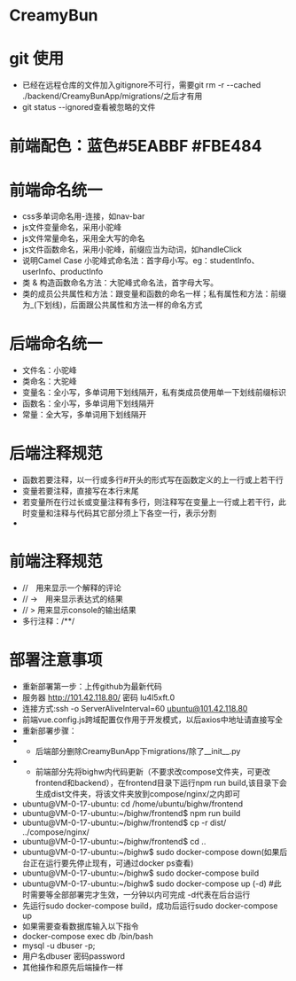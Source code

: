 # CreamyBun
# git 使用
+ 已经在远程仓库的文件加入gitignore不可行，需要git rm -r --cached ./backend/CreamyBunApp/migrations/之后才有用
+ git status --ignored查看被忽略的文件
# 前端配色：蓝色#5EABBF #FBE484

# 前端命名统一
+ css多单词命名用-连接，如nav-bar
+ js文件变量命名，采用小驼峰
+ js文件常量命名，采用全大写的命名
+ js文件函数命名，采用小驼峰，前缀应当为动词，如handleClick
+ 说明Camel Case 小驼峰式命名法：首字母小写。eg：studentInfo、userInfo、productInfo
+ 类 & 构造函数命名方法：大驼峰式命名法，首字母大写。
+ 类的成员公共属性和方法：跟变量和函数的命名一样；私有属性和方法：前缀为_(下划线)，后面跟公共属性和方法一样的命名方式

# 后端命名统一
+ 文件名：小驼峰
+ 类命名：大驼峰
+ 变量名：全小写，多单词用下划线隔开，私有类成员使用单一下划线前缀标识
+ 函数名：全小写，多单词用下划线隔开
+ 常量：全大写，多单词用下划线隔开

# 后端注释规范
+ 函数若要注释，以一行或多行#开头的形式写在函数定义的上一行或上若干行
+ 变量若要注释，直接写在本行末尾
+ 若变量所在行过长或变量注释有多行，则注释写在变量上一行或上若干行，此时变量和注释与代码其它部分须上下各空一行，表示分割
+ 

# 前端注释规范
+ //　用来显示一个解释的评论
+ // ->　用来显示表达式的结果
+ // > 用来显示console的输出结果
+ 多行注释：/**/

# 部署注意事项
+ 重新部署第一步：上传github为最新代码
+ 服务器 http://101.42.118.80/ 密码 lu4l5xft.0
+ 连接方式:ssh -o ServerAliveInterval=60 ubuntu@101.42.118.80
+ 前端vue.config.js跨域配置仅作用于开发模式，以后axios中地址请直接写全
+ 重新部署步骤：
+ + 后端部分删除CreamyBunApp下migrations/除了__init__.py
+ + 前端部分先将bighw内代码更新（不要求改compose文件夹，可更改frontend和backend），在frontend目录下运行npm run build,该目录下会生成dist文件夹，将该文件夹放到compose/nginx/之内即可
+ ubuntu@VM-0-17-ubuntu: cd /home/ubuntu/bighw/frontend
+ ubuntu@VM-0-17-ubuntu:~/bighw/frontend$ npm run build
+ ubuntu@VM-0-17-ubuntu:~/bighw/frontend$ cp -r dist/ ../compose/nginx/
+ ubuntu@VM-0-17-ubuntu:~/bighw/frontend$ cd ..
+ ubuntu@VM-0-17-ubuntu:~/bighw$ sudo docker-compose down(如果后台正在运行要先停止现有，可通过docker ps查看)
+ ubuntu@VM-0-17-ubuntu:~/bighw$ sudo docker-compose build
+ ubuntu@VM-0-17-ubuntu:~/bighw$ sudo docker-compose up (-d) #此时需要等全部部署完才生效，一分钟以内可完成 -d代表在后台运行
+ 先运行sudo docker-compose build，成功后运行sudo docker-compose up
+ 如果需要查看数据库输入以下指令
+ docker-compose exec db /bin/bash
+ mysql -u dbuser -p;
+ 用户名dbuser 密码password
+ 其他操作和原先后端操作一样